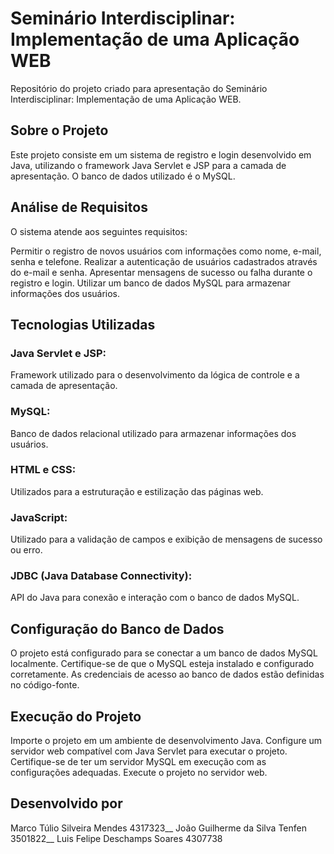 # Seminário Interdisciplinar: Implementação de uma Aplicação WEB
Repositório do projeto criado para apresentação do Seminário Interdisciplinar: Implementação de uma Aplicação WEB.

## Sobre o Projeto
Este projeto consiste em um sistema de registro e login desenvolvido em Java, utilizando o framework Java Servlet e JSP para a camada de apresentação. O banco de dados utilizado é o MySQL.

## Análise de Requisitos
O sistema atende aos seguintes requisitos:

Permitir o registro de novos usuários com informações como nome, e-mail, senha e telefone.
Realizar a autenticação de usuários cadastrados através do e-mail e senha.
Apresentar mensagens de sucesso ou falha durante o registro e login.
Utilizar um banco de dados MySQL para armazenar informações dos usuários.

## Tecnologias Utilizadas
### Java Servlet e JSP:
Framework utilizado para o desenvolvimento da lógica de controle e a camada de apresentação.
### MySQL:
Banco de dados relacional utilizado para armazenar informações dos usuários.
### HTML e CSS:
Utilizados para a estruturação e estilização das páginas web.
### JavaScript:
Utilizado para a validação de campos e exibição de mensagens de sucesso ou erro.
### JDBC (Java Database Connectivity):
API do Java para conexão e interação com o banco de dados MySQL.

## Configuração do Banco de Dados
O projeto está configurado para se conectar a um banco de dados MySQL localmente. Certifique-se de que o MySQL esteja instalado e configurado corretamente. As credenciais de acesso ao banco de dados estão definidas no código-fonte.

## Execução do Projeto
Importe o projeto em um ambiente de desenvolvimento Java.
Configure um servidor web compatível com Java Servlet para executar o projeto.
Certifique-se de ter um servidor MySQL em execução com as configurações adequadas.
Execute o projeto no servidor web.

## Desenvolvido por
Marco Túlio Silveira Mendes 4317323__
João Guilherme da Silva Tenfen 3501822__
Luis Felipe Deschamps Soares 4307738 


